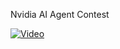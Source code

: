 Nvidia AI Agent Contest

[![Video](https://img.youtube.com/vi/cPCXfTcyyXI/0.jpg)](https://www.youtube.com/watch?v=cPCXfTcyyXI)
